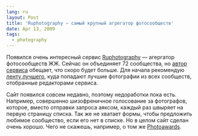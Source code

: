 ```yaml
---
lang: ru
layout: Post
title: 'Ruphotography — самый крупный агрегатор фотосообществ'
date: Apr 13, 2009
tags:
  - photography
---
```


Появился очень интересный сервис [Ruphotography](http://ruphotography.ru/ 'Ruphotography — самый крупный агрегатор фотосообществ') — агергатор фотосообществ ЖЖ. Сейчас он объединяет 72 сообщества, но [автор сервиса](http://blindmonk.livejournal.com/) обещает, что скоро будет больше. Для начала рекомендую [ленту лучшего](http://www.ruphotography.ru/best 'Лучшее на Ruphotography'), куда попадают лучшие фотографии из всех сообществ, отобранные редакторами сервиса.

Сайт появился совсем недавно, поэтому недоработки пока есть. Например, совершенно шизофреничное голосование за фотографов, которое, вместо отправки запроса аяксом, каждый раз швыряет на первую страницу списка. Так же не хватает формы, чтобы предложить любимое сообщество, если его нет в списке. Но в целом сайт сделан очень хорошо. Чего не скажешь, например, о том же [Photoawards](http://photoawards.ru/ 'Photoawards — онлайновые фотоконкурсы с ценными призами').
